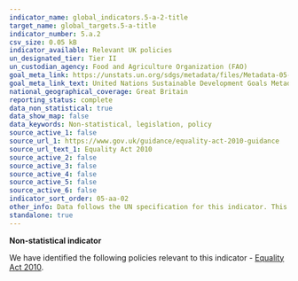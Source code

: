 ```yaml
---
indicator_name: global_indicators.5-a-2-title
target_name: global_targets.5-a-title
indicator_number: 5.a.2
csv_size: 0.05 kB
indicator_available: Relevant UK policies
un_designated_tier: Tier II
un_custodian_agency: Food and Agriculture Organization (FAO)
goal_meta_link: https://unstats.un.org/sdgs/metadata/files/Metadata-05-0A-02.pdf
goal_meta_link_text: United Nations Sustainable Development Goals Metadata (PDF 4.0 MB)
national_geographical_coverage: Great Britain
reporting_status: complete
data_non_statistical: true
data_show_map: false
data_keywords: Non-statistical, legislation, policy
source_active_1: false
source_url_1: https://www.gov.uk/guidance/equality-act-2010-guidance
source_url_text_1: Equality Act 2010
source_active_2: false
source_active_3: false
source_active_4: false
source_active_5: false
source_active_6: false
indicator_sort_order: 05-aa-02
other_info: Data follows the UN specification for this indicator. This indicator has been identified in collaboration with topic experts.
standalone: true
---
```

**Non-statistical indicator**

We have identified the following policies relevant to this indicator - [Equality Act 2010](https://www.gov.uk/guidance/equality-act-2010-guidance).
